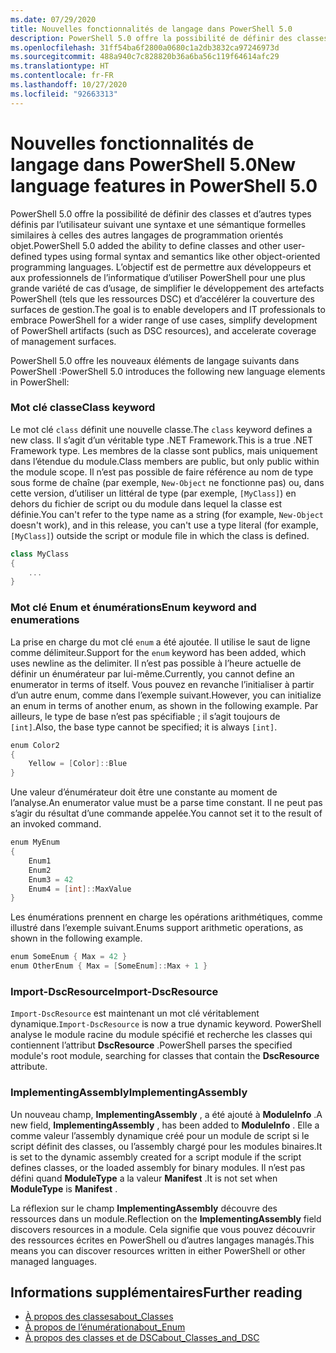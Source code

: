 ```yaml
---
ms.date: 07/29/2020
title: Nouvelles fonctionnalités de langage dans PowerShell 5.0
description: PowerShell 5.0 offre la possibilité de définir des classes et d’autres types définis par l’utilisateur suivant une syntaxe et une sémantique formelles similaires à celles des autres langages de programmation orientés objet.
ms.openlocfilehash: 31ff54ba6f2800a0680c1a2db3832ca97246973d
ms.sourcegitcommit: 488a940c7c828820b36a6ba56c119f64614afc29
ms.translationtype: HT
ms.contentlocale: fr-FR
ms.lasthandoff: 10/27/2020
ms.locfileid: "92663313"
---
```

# <a name="new-language-features-in-powershell-50"></a><span data-ttu-id="bac10-103">Nouvelles fonctionnalités de langage dans PowerShell 5.0</span><span class="sxs-lookup"><span data-stu-id="bac10-103">New language features in PowerShell 5.0</span></span>

<span data-ttu-id="bac10-104">PowerShell 5.0 offre la possibilité de définir des classes et d’autres types définis par l’utilisateur suivant une syntaxe et une sémantique formelles similaires à celles des autres langages de programmation orientés objet.</span><span class="sxs-lookup"><span data-stu-id="bac10-104">PowerShell 5.0 added the ability to define classes and other user-defined types using formal syntax and semantics like other object-oriented programming languages.</span></span> <span data-ttu-id="bac10-105">L’objectif est de permettre aux développeurs et aux professionnels de l’informatique d’utiliser PowerShell pour une plus grande variété de cas d’usage, de simplifier le développement des artefacts PowerShell (tels que les ressources DSC) et d’accélérer la couverture des surfaces de gestion.</span><span class="sxs-lookup"><span data-stu-id="bac10-105">The goal is to enable developers and IT professionals to embrace PowerShell for a wider range of use cases, simplify development of PowerShell artifacts (such as DSC resources), and accelerate coverage of management surfaces.</span></span>

<span data-ttu-id="bac10-106">PowerShell 5.0 offre les nouveaux éléments de langage suivants dans PowerShell :</span><span class="sxs-lookup"><span data-stu-id="bac10-106">PowerShell 5.0 introduces the following new language elements in PowerShell:</span></span>

### <a name="class-keyword"></a><span data-ttu-id="bac10-107">Mot clé classe</span><span class="sxs-lookup"><span data-stu-id="bac10-107">Class keyword</span></span>

<span data-ttu-id="bac10-108">Le mot clé `class` définit une nouvelle classe.</span><span class="sxs-lookup"><span data-stu-id="bac10-108">The `class` keyword defines a new class.</span></span> <span data-ttu-id="bac10-109">Il s’agit d’un véritable type .NET Framework.</span><span class="sxs-lookup"><span data-stu-id="bac10-109">This is a true .NET Framework type.</span></span> <span data-ttu-id="bac10-110">Les membres de la classe sont publics, mais uniquement dans l’étendue du module.</span><span class="sxs-lookup"><span data-stu-id="bac10-110">Class members are public, but only public within the module scope.</span></span> <span data-ttu-id="bac10-111">Il n’est pas possible de faire référence au nom de type sous forme de chaîne (par exemple, `New-Object` ne fonctionne pas) ou, dans cette version, d’utiliser un littéral de type (par exemple, `[MyClass]`) en dehors du fichier de script ou du module dans lequel la classe est définie.</span><span class="sxs-lookup"><span data-stu-id="bac10-111">You can't refer to the type name as a string (for example, `New-Object` doesn't work), and in this release, you can't use a type literal (for example, `[MyClass]`) outside the script or module file in which the class is defined.</span></span>

```powershell
class MyClass
{
    ...
}
```

### <a name="enum-keyword-and-enumerations"></a><span data-ttu-id="bac10-112">Mot clé Enum et énumérations</span><span class="sxs-lookup"><span data-stu-id="bac10-112">Enum keyword and enumerations</span></span>

<span data-ttu-id="bac10-113">La prise en charge du mot clé `enum` a été ajoutée. Il utilise le saut de ligne comme délimiteur.</span><span class="sxs-lookup"><span data-stu-id="bac10-113">Support for the `enum` keyword has been added, which uses newline as the delimiter.</span></span> <span data-ttu-id="bac10-114">Il n’est pas possible à l’heure actuelle de définir un énumérateur par lui-même.</span><span class="sxs-lookup"><span data-stu-id="bac10-114">Currently, you cannot define an enumerator in terms of itself.</span></span> <span data-ttu-id="bac10-115">Vous pouvez en revanche l’initialiser à partir d’un autre enum, comme dans l’exemple suivant.</span><span class="sxs-lookup"><span data-stu-id="bac10-115">However, you can initialize an enum in terms of another enum, as shown in the following example.</span></span> <span data-ttu-id="bac10-116">Par ailleurs, le type de base n’est pas spécifiable ; il s’agit toujours de `[int]`.</span><span class="sxs-lookup"><span data-stu-id="bac10-116">Also, the base type cannot be specified; it is always `[int]`.</span></span>

```powershell
enum Color2
{
    Yellow = [Color]::Blue
}
```

<span data-ttu-id="bac10-117">Une valeur d’énumérateur doit être une constante au moment de l’analyse.</span><span class="sxs-lookup"><span data-stu-id="bac10-117">An enumerator value must be a parse time constant.</span></span> <span data-ttu-id="bac10-118">Il ne peut pas s’agir du résultat d’une commande appelée.</span><span class="sxs-lookup"><span data-stu-id="bac10-118">You cannot set it to the result of an invoked command.</span></span>

```powershell
enum MyEnum
{
    Enum1
    Enum2
    Enum3 = 42
    Enum4 = [int]::MaxValue
}
```

<span data-ttu-id="bac10-119">Les énumérations prennent en charge les opérations arithmétiques, comme illustré dans l’exemple suivant.</span><span class="sxs-lookup"><span data-stu-id="bac10-119">Enums support arithmetic operations, as shown in the following example.</span></span>

```powershell
enum SomeEnum { Max = 42 }
enum OtherEnum { Max = [SomeEnum]::Max + 1 }
```

### <a name="import-dscresource"></a><span data-ttu-id="bac10-120">Import-DscResource</span><span class="sxs-lookup"><span data-stu-id="bac10-120">Import-DscResource</span></span>

<span data-ttu-id="bac10-121">`Import-DscResource` est maintenant un mot clé véritablement dynamique.</span><span class="sxs-lookup"><span data-stu-id="bac10-121">`Import-DscResource` is now a true dynamic keyword.</span></span> <span data-ttu-id="bac10-122">PowerShell analyse le module racine du module spécifié et recherche les classes qui contiennent l’attribut **DscResource** .</span><span class="sxs-lookup"><span data-stu-id="bac10-122">PowerShell parses the specified module's root module, searching for classes that contain the **DscResource** attribute.</span></span>

### <a name="implementingassembly"></a><span data-ttu-id="bac10-123">ImplementingAssembly</span><span class="sxs-lookup"><span data-stu-id="bac10-123">ImplementingAssembly</span></span>

<span data-ttu-id="bac10-124">Un nouveau champ, **ImplementingAssembly** , a été ajouté à **ModuleInfo** .</span><span class="sxs-lookup"><span data-stu-id="bac10-124">A new field, **ImplementingAssembly** , has been added to **ModuleInfo** .</span></span> <span data-ttu-id="bac10-125">Elle a comme valeur l’assembly dynamique créé pour un module de script si le script définit des classes, ou l’assembly chargé pour les modules binaires.</span><span class="sxs-lookup"><span data-stu-id="bac10-125">It is set to the dynamic assembly created for a script module if the script defines classes, or the loaded assembly for binary modules.</span></span> <span data-ttu-id="bac10-126">Il n’est pas défini quand **ModuleType** a la valeur **Manifest** .</span><span class="sxs-lookup"><span data-stu-id="bac10-126">It is not set when **ModuleType** is **Manifest** .</span></span>

<span data-ttu-id="bac10-127">La réflexion sur le champ **ImplementingAssembly** découvre des ressources dans un module.</span><span class="sxs-lookup"><span data-stu-id="bac10-127">Reflection on the **ImplementingAssembly** field discovers resources in a module.</span></span> <span data-ttu-id="bac10-128">Cela signifie que vous pouvez découvrir des ressources écrites en PowerShell ou d’autres langages managés.</span><span class="sxs-lookup"><span data-stu-id="bac10-128">This means you can discover resources written in either PowerShell or other managed languages.</span></span>

## <a name="further-reading"></a><span data-ttu-id="bac10-129">Informations supplémentaires</span><span class="sxs-lookup"><span data-stu-id="bac10-129">Further reading</span></span>

- [<span data-ttu-id="bac10-130">À propos des classes</span><span class="sxs-lookup"><span data-stu-id="bac10-130">about_Classes</span></span>](/powershell/module/microsoft.powershell.core/about/about_classes)
- [<span data-ttu-id="bac10-131">À propos de l’énumération</span><span class="sxs-lookup"><span data-stu-id="bac10-131">about_Enum</span></span>](/powershell/module/microsoft.powershell.core/about/about_enum)
- [<span data-ttu-id="bac10-132">À propos des classes et de DSC</span><span class="sxs-lookup"><span data-stu-id="bac10-132">about_Classes_and_DSC</span></span>](/powershell/module/psdesiredstateconfiguration/about/about_classes_and_dsc)
